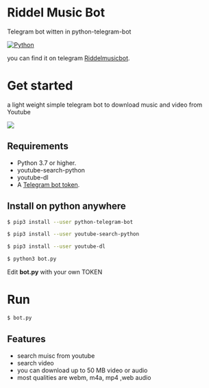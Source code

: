 # Riddel Music Bot
Telegram bot witten in python-telegram-bot


[![Python](http://forthebadge.com/images/badges/made-with-python.svg)](https://python.org)

you can find it on telegram [Riddelmusicbot](https://t.me/Riddlemusicbot). 


# Get started
a light weight simple telegram bot to download music and video from Youtube

 ![](https://telegra.ph/file/24742074427c848d77c3c.png) 
 
## Requirements

- Python 3.7 or higher.
- youtube-search-python
- youtube-dl
- A [Telegram bot token](https://t.me/botfather).


## Install on python anywhere

```sh
$ pip3 install --user python-telegram-bot

$ pip3 install --user youtube-search-python

$ pip3 install --user youtube-dl

$ python3 bot.py
```
Edit **bot.py** with your own TOKEN

# Run
```sh
$ bot.py 
```

## Features 
* search muisc from youtube
* search video
* you can download up to 50 MB video or audio
* most qualities are webm, m4a, mp4 ,web audio
